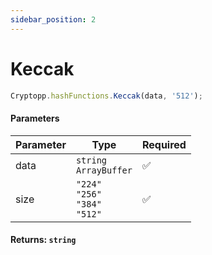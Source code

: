 ```yaml
---
sidebar_position: 2
---
```


# Keccak

```js
Cryptopp.hashFunctions.Keccak(data, '512');
```

#### Parameters

| Parameter | Type                                              | Required |
| --------- | ------------------------------------------------- | -------- |
| data      | `string` <br/> `ArrayBuffer`                      | ✅       |
| size      | `"224"` <br/> `"256"` <br/> `"384"` <br/> `"512"` | ✅       |

#### Returns: `string`
